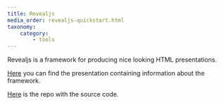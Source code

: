 ```yaml
---
title: Revealjs
media_order: revealjs-quickstart.html
taxonomy:
    category:
        - tools
---
```


Revealjs is a framework for producing nice looking HTML presentations.

[Here](https://open.rootknecht.io/revealjs-quickstart/#/) you can find the presentation containing information about the framework. 

[Here](https://repo.rootknecht.net/open/revealjs-quickstart) is the repo with the source code.